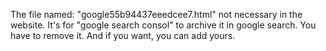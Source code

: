 The file named: "google55b94437eeedcee7.html" not necessary in the website.
It's for "google search consol" to archive it in google search.
You have to remove it. And if you want, you can add yours.

